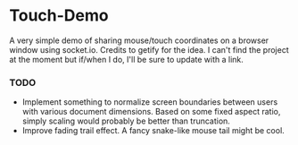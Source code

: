 # Touch-Demo
A very simple demo of sharing mouse/touch coordinates on a browser window using socket.io. Credits to getify for the idea. I can't find the project at the moment but if/when I do, I'll be sure to update with a link.

### TODO
- Implement something to normalize screen boundaries between users with various document dimensions. Based on some fixed aspect ratio, simply scaling would probably be better than truncation.
- Improve fading trail effect. A fancy snake-like mouse tail might be cool.